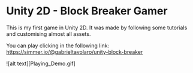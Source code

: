 # Unity 2D - Block Breaker Gamer

This is my first game in Unity 2D. It was made by following some tutorials and customising almost all assets.

You can play clicking in the following link:
https://simmer.io/@gabrieltavolaro/unity-block-breaker

![alt text][Playing_Demo.gif]